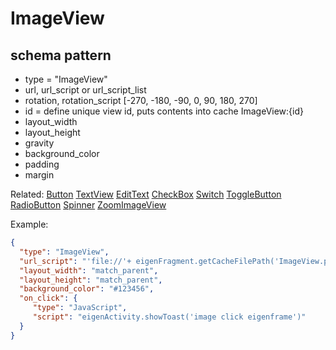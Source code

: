 # ImageView
## schema pattern

* type = "ImageView"
* url, url_script or url_script_list
* rotation, rotation_script [-270, -180, -90, 0, 90, 180, 270]
* id = define unique view id, puts contents into cache ImageView:{id} 
* layout_width
* layout_height
* gravity
* background_color
* padding 
* margin

Related:
[Button](Button.md) 
[TextView](TextView.md) 
[EditText](EditText.md) 
[CheckBox](CheckBox.md) 
[Switch](Switch.md) 
[ToggleButton](ToggleButton.md) 
[RadioButton](RadioButton.md) 
[Spinner](Spinner.md) 
[ZoomImageView](ZoomImageView.md) 

Example:
```json
{
  "type": "ImageView",
  "url_script": "'file://'+ eigenFragment.getCacheFilePath('ImageView.png')",
  "layout_width": "match_parent",
  "layout_height": "match_parent",
  "background_color": "#123456",
  "on_click": {
     "type": "JavaScript",
     "script": "eigenActivity.showToast('image click eigenframe')"
  }
}
```
